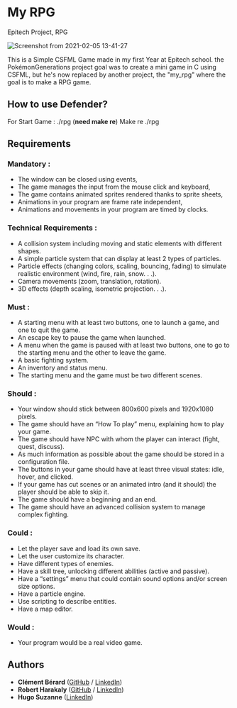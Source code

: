 # My RPG
Epitech Project, RPG

![Screenshot from 2021-02-05 13-41-27](https://user-images.githubusercontent.com/60510584/107039151-ca925680-67bd-11eb-8d3d-1a128e83c21d.png)

This is a Simple CSFML Game made in my first Year at Epitech school. the PokémonGenerations project goal was to create a mini game in C using CSFML, but he's now replaced by another project, the "my_rpg" where the goal is to make a RPG game.

## How to use Defender?

For Start Game : ./rpg (**need make re**)
     Make re
     ./rpg

## Requirements
### Mandatory :
* The window can be closed using events,
* The game manages the input from the mouse click and keyboard,
* The game contains animated sprites rendered thanks to sprite sheets,
* Animations in your program are frame rate independent,
* Animations and movements in your program are timed by clocks.

### Technical Requirements :
* A collision system including moving and static elements with different shapes.
* A simple particle system that can display at least 2 types of particles.
* Particle effects (changing colors, scaling, bouncing, fading) to simulate realistic environment (wind,
fire, rain, snow. . .).
* Camera movements (zoom, translation, rotation).
* 3D effects (depth scaling, isometric projection. . .).

### Must :
* A starting menu with at least two buttons, one to launch a game, and one to quit the game.
* An escape key to pause the game when launched.
* A menu when the game is paused with at least two buttons, one to go to the starting menu and the other to leave the game.
* A basic fighting system.
* An inventory and status menu.
* The starting menu and the game must be two different scenes.

### Should :
* Your window should stick between 800x600 pixels and 1920x1080 pixels.
* The game should have an “How To play” menu, explaining how to play your game.
* The game should have NPC with whom the player can interact (fight, quest, discuss).
* As much information as possible about the game should be stored in a configuration file.
* The buttons in your game should have at least three visual states: idle, hover, and clicked.
* If your game has cut scenes or an animated intro (and it should) the player should be able to skip it.
* The game should have a beginning and an end.
* The game should have an advanced collision system to manage complex fighting.

### Could :
* Let the player save and load its own save.
* Let the user customize its character.
* Have different types of enemies.
* Have a skill tree, unlocking different abilities (active and passive).
* Have a “settings” menu that could contain sound options and/or screen size options.
* Have a particle engine.
* Use scripting to describe entities.
* Have a map editor.

### Would :
* Your program would be a real video game.

## Authors

* **Clément Bérard** ([GitHub](https://github.com/Twisterrr) / [LinkedIn](https://www.linkedin.com/in/clementberard/))
* **Robert Harakaly** ([GitHub](https://github.com/RobertSparadrap) / [LinkedIn](https://www.linkedin.com/in/robert-harakaly-3b19391a1/))
* **Hugo Suzanne** ([LinkedIn](https://www.linkedin.com/in/hugo-s-a58536a5/))
